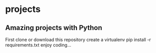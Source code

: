 # projects
## Amazing projects with Python
First clone or download this repository
create a virtualenv 
pip install -r requirements.txt
enjoy coding...
